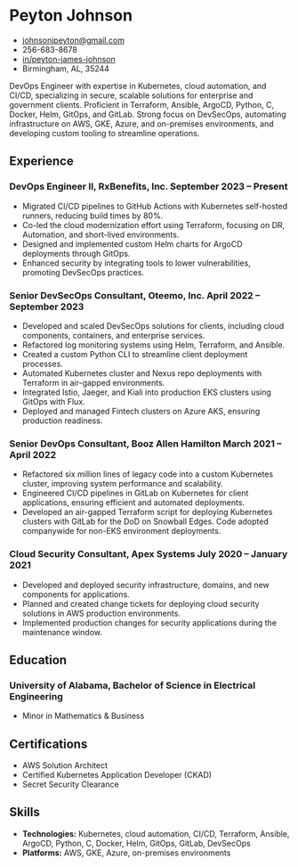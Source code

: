 # Peyton Johnson

- johnsonjpeyton@gmail.com
- 256-683-8678
- [in/peyton-james-johnson](https://www.linkedin.com/in/peyton-james-johnson)
- Birmingham, AL, 35244

DevOps Engineer with expertise in Kubernetes, cloud automation, and CI/CD, specializing in secure, scalable solutions for enterprise and government clients. Proficient in Terraform, Ansible, ArgoCD, Python, C, Docker, Helm, GitOps, and GitLab. Strong focus on DevSecOps, automating infrastructure on AWS, GKE, Azure, and on-premises environments, and developing custom tooling to streamline operations.

## Experience

### <span>DevOps Engineer II, RxBenefits, Inc.</span> <span>September 2023 – Present</span>
- Migrated CI/CD pipelines to GitHub Actions with Kubernetes self-hosted runners, reducing build times by 80%.
- Co-led the cloud modernization effort using Terraform, focusing on DR, Automation, and short-lived environments.
- Designed and implemented custom Helm charts for ArgoCD deployments through GitOps.
- Enhanced security by integrating tools to lower vulnerabilities, promoting DevSecOps practices.

### <span>Senior DevSecOps Consultant, Oteemo, Inc.</span> <span>April 2022 – September 2023</span>
- Developed and scaled DevSecOps solutions for clients, including cloud components, containers, and enterprise services.
- Refactored log monitoring systems using Helm, Terraform, and Ansible.
- Created a custom Python CLI to streamline client deployment processes.
- Automated Kubernetes cluster and Nexus repo deployments with Terraform in air-gapped environments.
- Integrated Istio, Jaeger, and Kiali into production EKS clusters using GitOps with Flux.
- Deployed and managed Fintech clusters on Azure AKS, ensuring production readiness.

### <span>Senior DevOps Consultant, Booz Allen Hamilton</span> <span>March 2021 – April 2022</span>
- Refactored six million lines of legacy code into a custom Kubernetes cluster, improving system performance and scalability.
- Engineered CI/CD pipelines in GitLab on Kubernetes for client applications, ensuring efficient and automated deployments.
- Developed an air-gapped Terraform script for deploying Kubernetes clusters with GitLab for the DoD on Snowball Edges. Code adopted companywide for non-EKS environment deployments.

### <span>Cloud Security Consultant, Apex Systems</span> <span>July 2020 – January 2021</span>
- Developed and deployed security infrastructure, domains, and new components for applications.
- Planned and created change tickets for deploying cloud security solutions in AWS production environments.
- Implemented production changes for security applications during the maintenance window.

## Education

### <span>University of Alabama, Bachelor of Science in Electrical Engineering</span>
- Minor in Mathematics & Business

## Certifications

- AWS Solution Architect
- Certified Kubernetes Application Developer (CKAD)
- Secret Security Clearance

## Skills

- **Technologies:** Kubernetes, cloud automation, CI/CD, Terraform, Ansible, ArgoCD, Python, C, Docker, Helm, GitOps, GitLab, DevSecOps
- **Platforms:** AWS, GKE, Azure, on-premises environments